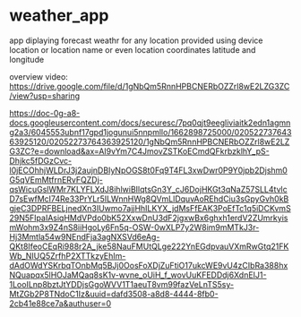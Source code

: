 # weather_app

app diplaying forecast weathr for any location provided using device location or location name or even location coordinates latitude and longitude

overview video: https://drive.google.com/file/d/1gNbQm5RnnHPBCNERbOZZrl8wE2LZG3ZC/view?usp=sharing

https://doc-0g-a8-docs.googleusercontent.com/docs/securesc/7pq0qjt9eegliviaitk2edn1agmng2a3/6045553ubnf17gpd1jogunui5nnpmllo/1662898725000/02052273764363925120/02052273764363925120/1gNbQm5RnnHPBCNERbOZZrl8wE2LZG3ZC?e=download&ax=AI9vYm7C4JmovZSTKoECmdQFkrbzklhY_pS-Dhjkc5fDGzCvc-l0jECOhhjWLDrJ3j2aujnDBIyNpOGS8t0Fq9T4FL3xwDwr0P9Y0jpb2Djshm0G5qVEmMtfrnERvFQZDj-qsWicuGslWMr7KLYFLXdJ8ihlwiBIlqtsGn3Y_cJ6DojHKGt3qNaZ57SLL4tvlcD7sEwfMcI74Re33PrYLr5ILWnnHWg8QVmLlDquvAoREhdCiu3sGpyGvh0kBgjeC3DPRFBELjnedXn3IUwmo7ajjHhILKYX_jdMsFfEAK3PoEfTc1q5iDCKvmS29N5FIpaIAsiqHMdVPdo0bK52XxwDnU3dF2jgxwBx6ghxh1erdV2ZUmrkyismWohm3x9Z4nS8iiHgoLy6Fn5q-OSW-0wXLP7y2W8im9mMTkJ3r-Hj3Mmtla54w9NEndFja3agNXSVd6eAg-QKt8IfeoCEqRi988r2A_jke58NauFMUtQLge222YnEGdpvauVXmRwGtq21FKWb_NIUQ5ZrfhP2XTTkzyEhIm-dAdOWdYSKrbqTOnbMq5BJj0OosFoXDjZuFtiO17ukcWE9vU4zCIbRa388hxNQuapqx5lHOJaMQaq8sK1v-wvne_oUiH_f_wovUuKFEDDdj6XdnEIJ1-1LooILnp8bztJtYDDjsGgoWVV1T1aeuT8vm99fazVeLnTS5sy-MtZGb2P8TNdoC1Iz&uuid=dafd3508-a8d8-4444-8fb0-2cb41e88ce7a&authuser=0
